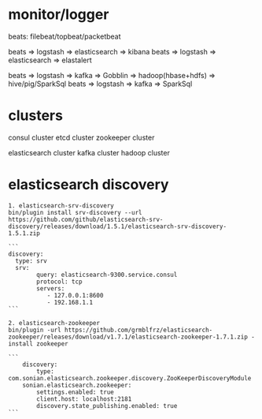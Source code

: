 monitor/logger
==============

beats: filebeat/topbeat/packetbeat

beats => logstash => elasticsearch => kibana
beats => logstash => elasticsearch => elastalert

beats => logstash => kafka => Gobblin => hadoop(hbase+hdfs) => hive/pig/SparkSql
beats => logstash => kafka => SparkSql


clusters
========

consul cluster
etcd cluster
zookeeper cluster

elasticsearch cluster
kafka cluster
hadoop cluster


elasticsearch discovery
=======================
    1. elasticsearch-srv-discovery
    bin/plugin install srv-discovery --url https://github.com/github/elasticsearch-srv-discovery/releases/download/1.5.1/elasticsearch-srv-discovery-1.5.1.zip

    ```
    discovery:
      type: srv
      srv:
            query: elasticsearch-9300.service.consul
            protocol: tcp
            servers:
               - 127.0.0.1:8600
               - 192.168.1.1
    ```

    2. elasticsearch-zookeeper
    bin/plugin -url https://github.com/grmblfrz/elasticsearch-zookeeper/releases/download/v1.7.1/elasticsearch-zookeeper-1.7.1.zip -install zookeeper
    
    ```
        discovery:
            type: com.sonian.elasticsearch.zookeeper.discovery.ZooKeeperDiscoveryModule
        sonian.elasticsearch.zookeeper:
            settings.enabled: true
            client.host: localhost:2181
            discovery.state_publishing.enabled: true
    ```




